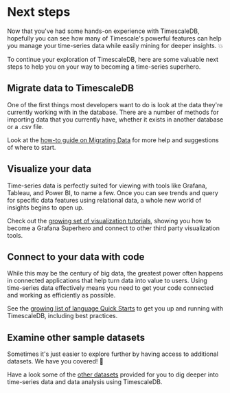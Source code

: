 # Next steps
Now that you've had some hands-on experience with TimescaleDB, hopefully you can
see how many of Timescale's powerful features can help you manage your
time-series data while easily mining for deeper insights. 💥

To continue your exploration of TimescaleDB, here are some valuable next steps
to help you on your way to becoming a time-series superhero.

## Migrate data to TimescaleDB
One of the first things most developers want to do is look at the data they're
currently working with in the database. There are a number of methods for
importing data that you currently have, whether it exists in another database
or a .csv file.

Look at the [how-to guide on Migrating Data][migrate-data] for more help and
suggestions of where to start.

## Visualize your data
Time-series data is perfectly suited for viewing with tools like Grafana,
Tableau, and Power BI, to name a few. Once you can see trends and query
for specific data features using relational data, a whole new world of insights
begins to open up.

Check out the [growing set of visualization tutorials][visualize-data], showing
you how to become a Grafana Superhero and connect to other third party
visualization tools.

## Connect to your data with code
While this may be the century of big data, the greatest power often happens in
connected applications that help turn data into value to users. Using
time-series data effectively means you need to get your code connected and
working as efficiently as possible.

See the [growing list of language Quick Starts][connect-with-code] to get you up
and running with TimescaleDB, including best practices.

## Examine other sample datasets
Sometimes it's just easier to explore further by having access to additional
datasets. We have you covered! 🙌

Have a look some of the [other datasets][sample-data] provided for you to dig
deeper into time-series data and data analysis using TimescaleDB.

[migrate-data]: /timescaledb/:currentVersion:/how-to-guides/migrate-data/
[visualize-data]: /timescaledb/:currentVersion:/tutorials/grafana/
[connect-with-code]: /timescaledb/:currentVersion:/quick-start/
[sample-data]: /timescaledb/:currentVersion:/tutorials/sample-datasets/
